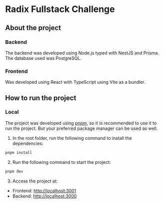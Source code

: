 # **Radix Fullstack Challenge**

## About the project

### Backend

The backend was developed using Node.js typed with NestJS and Prisma. The database used was PostgreSQL.

### Frontend

Was developed using React with TypeScript using Vite as a bundler.

## How to run the project

### Local

The project was developed using [pnpm](https://pnpm.io/), so it is recommended to use it to run the project. But your preferred package manager can be used as well.

1. In the root folder, run the following command to install the dependencies:

```bash
pnpm install
```

2. Run the following command to start the project:

```bash
pnpm dev
```

3. Access the project at:

- Frontend: [http://localhost:3001](http://localhost:3001)
- Backend: [http://localhost:3000](http://localhost:3000)
